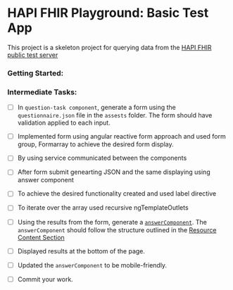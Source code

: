 # HAPI FHIR Playground: Basic Test App

This project is a skeleton project for querying data from the [HAPI FHIR public test server](http://hapi.fhir.org/baseR4)

### Getting Started:

### Intermediate Tasks:

* [ ] In `question-task component`, generate a form using the `questionnaire.json` file in the `assests` folder. The form should have validation applied to each input.
* [ ] Implemented form using angular reactive form approach and used form group, Formarray to achieve the desired form display.
* [ ] By using service communicated between the components
* [ ] After form submit genearting JSON and the same displaying using answer component
* [ ] To achieve the desired functionality created and used label directive
* [ ] To iterate over the array used recursive ngTemplateOutlets

* [ ] Using the results from the form, generate a [`answerComponent`](https://www.hl7.org/fhir/questionnaireresponse.html). The `answerComponent` should follow the structure outlined in the [Resource Content Section](https://www.hl7.org/fhir/questionnaireresponse.html#resource)

* [ ] Displayed results at the bottom of the page.

* [ ] Updated the `answerComponent` to be mobile-friendly.

* [ ] Commit your work.
